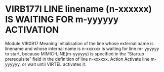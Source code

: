 # VIRB177I LINE linename (n-xxxxxx) IS WAITING FOR m-yyyyyy ACTIVATION
Module
    VIR0B17
Meaning
    Initialisation of the line whose external name is linename and whose internal name is n-xxxxxx is waiting for line m- yyyyyy to start, because MIMIC-LINE(m-yyyyyy) is specified in the “Startup prerequisite” field in the definition of line n-xxxxxx.
Action
    Activate line m-yyyyyy, or wait until VIRTEL activates it.

